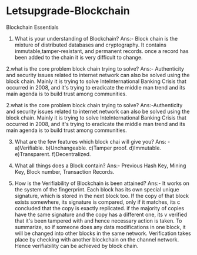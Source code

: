 # Letsupgrade-Blockchain
Blockchain Essentials 

1. What is your understanding of Blockchain?
Ans:-
Block chain is the mixture of distributed databases and cryptography.
It contains immutable,tamper-resistant, and permanent records.
once a record has been added to the chain it is very difficult to change.

2.what is the core problem block chain trying to solve?
Ans:-
Authenticity and security issues related to internet network can also be solved using the block chain. Mainly it is trying to solve InteInternational Banking Crisis that occurred in 2008, and it's trying to eradicate the middle man trend and its main agenda is to build trust among communities.

2.what is the core problem block chain trying to solve?
Ans:-Authenticity and security issues related to internet network can also be solved using the block chain. Mainly it is trying to solve InteInternational Banking Crisis that occurred in 2008, and it's trying to eradicate the middle man trend and its main agenda is to build trust among communities.

3. What are the few features which block chai will give you?
Ans: -
a)Verifiable.
b)Unchangeable.
c)Tamper proof.
d)Immutable.
e)Transparent.
f)Decentralized.

4. What all things does a Block contain?
Ans:-
Previous Hash Key, Mining Key, Block number, Transaction Records.

5. How is the Verifiability of Blockchain is been attained?
Ans:-
It works on the system of the fingerprint. Each block has its own special unique signature,
 which is stored in the next block too. If the copy of that block exists somewhere, its signature
 is compared, only if it matches, its c concluded that the copy is exactly replicated. if the majority 
of copies have the same signature and the copy has a different one, its v verified that it's been 
tampered with and hence necessary action is taken. To summarize, so if someone does any data modifications 
in one block, it will be changed into other blocks in the same network. Verification takes place by checking 
with another blockchain on the channel network. Hence verifiability can be achieved by block chain.
